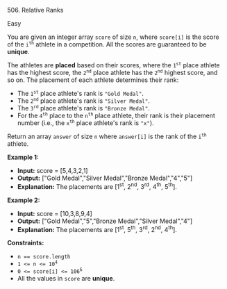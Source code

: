 506\. Relative Ranks

Easy

You are given an integer array `score` of size `n`, where `score[i]` is the score of the <code>i<sup>th</sup></code> athlete in a competition. All the scores are guaranteed to be **unique**.

The athletes are **placed** based on their scores, where the <code>1<sup>st</sup></code> place athlete has the highest score, the <code>2<sup>nd</sup></code> place athlete has the <code>2<sup>nd</sup></code> highest score, and so on. The placement of each athlete determines their rank:

- The <code>1<sup>st</sup></code> place athlete's rank is `"Gold Medal"`.
- The <code>2<sup>nd</sup></code> place athlete's rank is `"Silver Medal"`.
- The <code>3<sup>rd</sup></code> place athlete's rank is `"Bronze Medal"`.
- For the <code>4<sup>th</sup></code> place to the <code>n<sup>th</sup></code> place athlete, their rank is their placement number (i.e., the <code>x<sup>th</sup></code> place athlete's rank is <code>"x"</code>).

Return an array `answer` of size `n` where `answer[i]` is the rank of the <code>i<sup>th</sup></code> athlete.

**Example 1:**

- **Input:** score = [5,4,3,2,1]
- **Output:** ["Gold Medal","Silver Medal","Bronze Medal","4","5"]
- **Explanation:** The placements are [1<sup>st</sup>, 2<sup>nd</sup>, 3<sup>rd</sup>, 4<sup>th</sup>, 5<sup>th</sup>]. 

**Example 2:**

- **Input:** score = [10,3,8,9,4]
- **Output:** ["Gold Medal","5","Bronze Medal","Silver Medal","4"]
- **Explanation:** The placements are [1<sup>st</sup>, 5<sup>th</sup>, 3<sup>rd</sup>, 2<sup>nd</sup>, 4<sup>th</sup>].

**Constraints:**

- <code>n == score.length</code>
- <code>1 <= n <= 10<sup>4</sup></code>
- <code>0 <= score[i] <= 106<sup>6</sup></code>
- All the values in `score` are **unique**.

